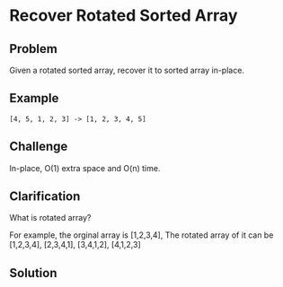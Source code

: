 Recover Rotated Sorted Array
===

Problem
-------

Given a rotated sorted array, recover it to sorted array in-place.

Example
-------

    [4, 5, 1, 2, 3] -> [1, 2, 3, 4, 5]

Challenge
---------

In-place, O(1) extra space and O(n) time.

Clarification
-------------

What is rotated array?

For example, the orginal array is [1,2,3,4], The rotated array of it can be [1,2,3,4], [2,3,4,1], [3,4,1,2], [4,1,2,3]

Solution
--------

